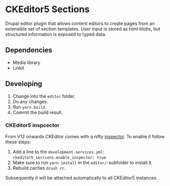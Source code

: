# CKEditor5 Sections

Drupal editor plugin that allows content editors to create pages from an 
extensible set of section templates. User input is stored as html blobs, but
structured information is exposed to typed data.

## Dependencies

- Media library
- Linkit

## Developing

1. Change into the `editor` folder.
2. Do any changes.
3. Run `yarn build`.
4. Commit the build result.

### CKEditor5 inspcector

From V12 onwards CKEditor comes with a nifty [inspector](https://ckeditor.com/docs/ckeditor5/latest/framework/guides/development-tools.html#ckeditor-5-inspector).
To enable it follow these steps:

1. Add a line to the `development.services.yml`: `ckeditor5_sections.enable_inspector: true`
2. Make sure to run `yarn install` in the `editor/`-subfolder to install it.
3. Rebuild caches `drush cr`.

Subsequently it will be attached automatically to all CKEditor5 instances.
